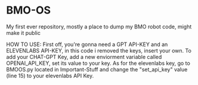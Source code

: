 # BMO-OS
My first ever repository, mostly a place to dump my BMO robot code, might make it public

HOW TO USE:
First off, you're gonna need a GPT API-KEY and an ELEVENLABS API-KEY, in this code i removed the keys, insert your own.
To add your CHAT-GPT Key, add a new enviorment variable called OPENAI_API_KEY, set its value to your key.
As for the elevenlabs key, go to BMOOS.py located in Important-Stuff and change the "set_api_key" value (line 15) to your elevenlabs API Key.
